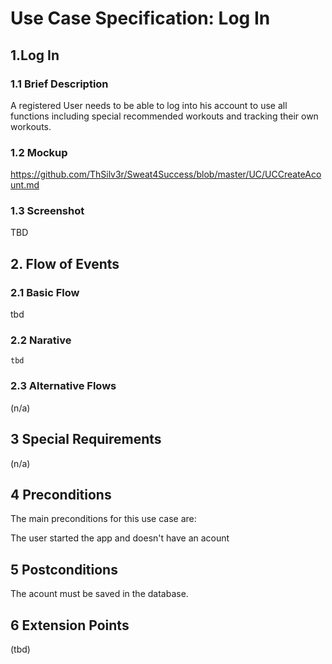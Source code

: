 # Use Case Specification: Log In
## 1.Log In 
### 1.1 Brief Description
A registered User needs to be able to log into his account to use all functions including special recommended workouts and tracking their own workouts.
### 1.2 Mockup
https://github.com/ThSilv3r/Sweat4Success/blob/master/UC/UCCreateAcount.md
### 1.3 Screenshot
TBD
## 2. Flow of Events

### 2.1 Basic Flow
tbd
### 2.2 Narative
    tbd
### 2.3 Alternative Flows
(n/a)
## 3 Special Requirements
(n/a)
## 4 Preconditions
The main preconditions for this use case are:

The user started the app and doesn't have an acount

## 5 Postconditions
The acount must be saved in the database.
## 6 Extension Points
(tbd)
